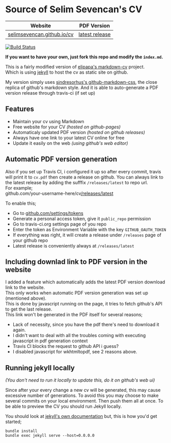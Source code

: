 [selimsevencan.github.io/cv]: https://selimsevencan.github.io/cv
[latest release]: https://github.com/selimsevencan/cv/releases/latest

# Source of Selim Sevencan's CV

| Website                       | PDF Version      |
|----------------------------   |------------------|
| [selimsevencan.github.io/cv] | [latest release] |

[![Build Status](https://travis-ci.org/selimsevencan/cv.svg?branch=gh-pages)](https://travis-ci.org/selimsevencan/cv)

**If you want to have your own, just fork this repo and modify the `index.md`.**

This is a fairly modified version of
[elipapa's markdown-cv](http://elipapa.github.io/markdown-cv) project.  
Which is using [jekyll](https://jekyllrb.com) to host the cv as static site on github.

My version simply uses
[sindresorhus's github-markdown-css](https://github.com/sindresorhus/github-markdown-css), the close
replica of github's markdown style. And it is able to auto-generate a PDF version release through travis-ci (if set up)


## Features
- Maintain your cv using Markdown
- Free website for your CV _(hosted on github-pages)_
- Automaticaly updated PDF version _(hosted on github releases)_
- Always have one link to your latest CV online for free
- Update it easily on the web _(using github's web editor)_


## Automatic PDF version generation

Also if you set up Travis CI, i configured it up so after every commit, travis will print it to `cv.pdf` then create a release on github. You can always link to the latest release by adding the sufffix `/releases/latest` to repo url.  
For example;  
github.com/your-username-here/cv[/releases/latest](https://github.com/eralpkaraduman/cv/releases/latest)

To enable this;  
- Go to [github.com/settings/tokens](https://github.com/settings/tokens)
- Generate a personal access token, give it `public_repo` permission
- Go to travis-ci.org settings page of you repo
- Enter the token as Environment Variable with the key `GITHUB_OAUTH_TOKEN`
- If everything was right, it will create a release under `/releases` page of your github repo
- Latest release is conveniently always at `/releases/latest`


## Including downlad link to PDF version in the website

I added a feature which automatically adds the latest PDF version download link to the website.   
This only works when automatic PDF version generation was set up (mentioned above).   
This is done by javascript running on the page, it tries to fetch github's API to get the last release.  
This link won't be generated in the PDF itself for several reasons;  
- Lack of necessity, since you have the pdf there's need to download it again.
- I didn't want to deal with all the troubles coming with executing javascript in pdf generation context
- Travis CI blocks the request to github API i guess?
- I disabled javascript for wkhtmltopdf, see 2 reasons above.


## Running jekyll locally

*(You don't need to run it locally to update this, do it on github's web ui)*    

Since after your every change a new cv will be generated, this may cause excessive number of generations. To avoid this you may choose to make several commits on your local environment. Then push them all at once. To be able to preview the CV you should run Jekyll locally.

You should look at [jekyll's own documentation](https://jekyllrb.com/docs) but,
this is how you'd get started;  

`bundle install`  
`bundle exec jekyll serve --host=0.0.0.0`
